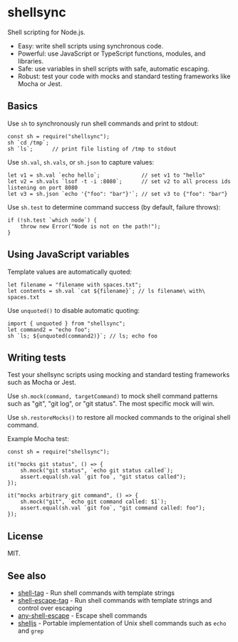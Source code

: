 # shellsync

Shell scripting for Node.js.

* Easy: write shell scripts using synchronous code.
* Powerful: use JavaScript or TypeScript functions, modules, and libraries.
* Safe: use variables in shell scripts with safe, automatic escaping.
* Robust: test your code with mocks and standard testing frameworks like Mocha or Jest.

## Basics

Use `sh` to synchronously run shell commands and print to stdout:

```
const sh = require("shellsync");
sh `cd /tmp`;
sh `ls`;      // print file listing of /tmp to stdout
```

Use `sh.val`, `sh.vals`, or `sh.json` to capture values:

```
let v1 = sh.val `echo hello`;             // set v1 to "hello"
let v2 = sh.vals `lsof -t -i :8080`;      // set v2 to all process ids listening on port 8080
let v3 = sh.json `echo '{"foo": "bar"}'`; // set v3 to {"foo": "bar"}
```

Use `sh.test` to determine command success (by default, failure throws):

```
if (!sh.test `which node`) {
    throw new Error("Node is not on the path!");
}
```

## Using JavaScript variables

Template values are automatically quoted:

```
let filename = "filename with spaces.txt";
let contents = sh.val `cat ${filename}`; // ls filename\ with\ spaces.txt
```

Use `unquoted()` to disable automatic quoting:

```
import { unquoted } from "shellsync";
let command2 = "echo foo";
sh `ls; ${unquoted(command2)}`; // ls; echo foo
```

## Writing tests

Test your shellsync scripts using mocking and standard testing frameworks such as Mocha or Jest.

Use `sh.mock(command, targetCommand)` to mock shell command patterns such as "git", "git log",
or "git status". The most specific mock will win.

Use `sh.restoreMocks()` to restore all mocked commands to the original shell command.

Example Mocha test:

```
const sh = require("shellsync");

it("mocks git status", () => {
    sh.mock("git status", `echo git status called`);
    assert.equal(sh.val `git foo`, "git status called");
});

it("mocks arbitrary git command", () => {
    sh.mock("git", `echo git command called: $1`);
    assert.equal(sh.val `git foo`, "git command called: foo");
});
```

## License

MIT.

## See also

* [shell-tag](https://www.npmjs.com/package/shell-tag) - Run shell commands with template strings
* [shell-escape-tag](https://www.npmjs.com/package/shell-escape-tag) - Run shell commands with template strings and control over escaping
* [any-shell-escape](https://www.npmjs.com/package/any-shell-escape) - Escape shell commands
* [shelljs](https://www.npmjs.com/package/shelljs) - Portable implementation of Unix shell commands such as `echo` and `grep`